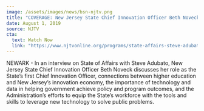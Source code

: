 ```yaml
---
image: /assets/images/news/bsn-njtv.png
title: "COVERAGE: New Jersey State Chief Innovation Officer Beth Noveck Appears on NJTV State of Affairs with Steve Adubato"
date: August 1, 2019
source: NJTV
cta:
  text: Watch Now
  link: "https://www.njtvonline.org/programs/state-affairs-steve-adubato/beth-simone-noveck-kris-kolluri-carlos-rodriguez-fawqrq/"
---
```


NEWARK - In an interview on State of Affairs with Steve Adubato, New Jersey State Chief Innovation Officer Beth Noveck discusses her role as the State’s first Chief Innovation Officer, connections between higher education and New Jersey’s innovation economy, the importance of technology and data in helping government achieve policy and program outcomes, and the Administration’s efforts to equip the State’s workforce with the tools and skills to leverage new technology to solve public problems.
